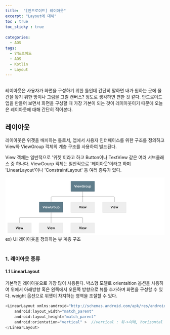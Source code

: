```yaml
---
title:  "[안드로이드] 레이아웃"
excerpt: "Layout에 대해"
toc : true
toc_sticky : true

categories:
  - AOS
tags: 
  - 안드로이드 
  - AOS
  - Kotlin
  - Layout
---
```


<br/>
레이아웃은 사용자가 화면을 구성하기 위한 틀인데 간단히 말하면 내가 원하는 곳에 물건을 놓기 위한 방이나 
그림을 그릴 캔버스? 정도로 생각하면 편한 것 같다.
안드로이드 앱을 만들어 보면서 화면을 구성할 때 가장 기본이 되는 것이 레이아웃이기 때문에 
오늘은 레이아웃에 대해 간단히 적어본다.


## 레이아웃

레이아웃은 위젯을 배치하는 틀로서, 앱에서 사용자 인터페이스를 위한 구조를 정의하고 View와 ViewGroup 객체의 계층
구조를 사용하여 빌드된다.

View 객체는 일반적으로 '위젯'이라고 하고 Button이나 TextView 같은 여러 서브클래스 중 하나다.
ViewGourp 객체는 일반적으로 '레이아웃'이라고 하며 'LinearLayout'이나 'ConstraintLayout' 등 여러 종류가 있다.

<img src="/assets/images/view_structure.PNG">
ex) UI 레이아웃을 정의하는 뷰 계층 구조<br/><br/>



### 1. 레이아웃 종류

#### 1.1 LinearLayout

기본적인 레이아웃으로 가장 많이 사용된다. 박스형 모델로 orientaltion 옵션을 사용하여 위에서 아래방향 혹은 왼쪽에서 오른쪽 방향으로 뷰를 추가하며 화면을 구성할 수 있다.
weight 옵션으로 위젯이 차지하는 영역을 조절할 수 있다.

```kotlin
<LinearLayout xmlns:android="http://schemas.android.com/apk/res/android"
    android:layout_width="match_parent"
    android:layout_height="match_parent"
    android:orientation="vertical" >  //vertical : 위->아래, horizontal : 좌->우
</LinearLayout>
```